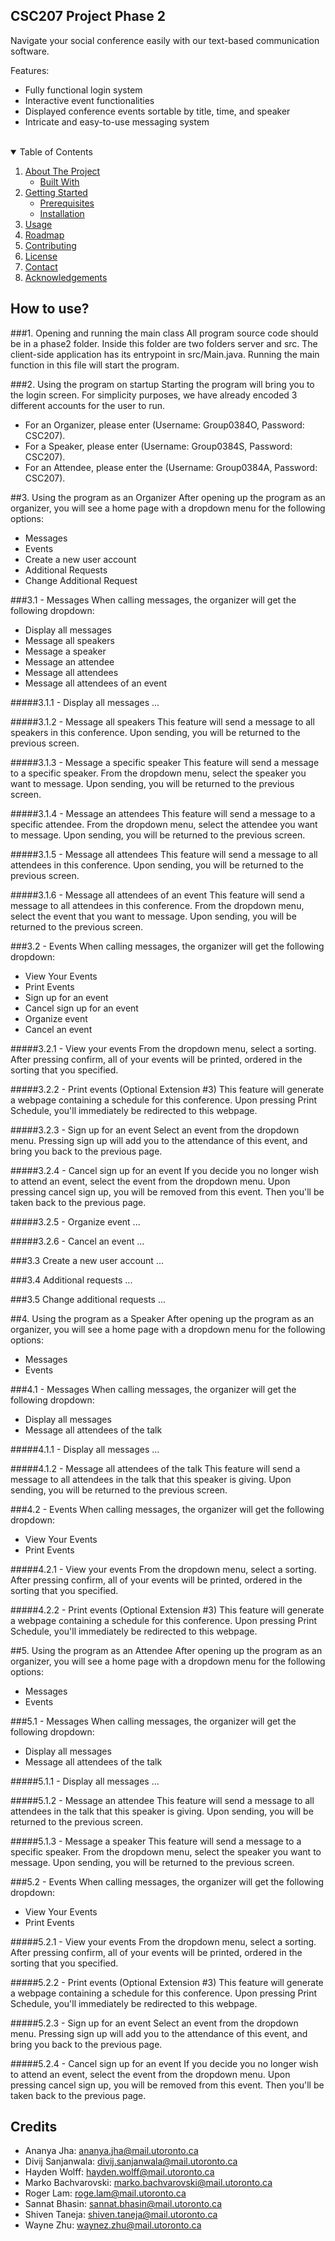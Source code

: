 ## CSC207 Project Phase 2
Navigate your social conference easily with our text-based communication software.

Features:
- Fully functional login system
- Interactive event functionalities
- Displayed conference events sortable by title, time, and speaker
- Intricate and easy-to-use messaging system

<br>

<!-- TABLE OF CONTENTS -->
<details open="open">
  <summary>Table of Contents</summary>
  <ol>
    <li>
      <a href="#about-the-project">About The Project</a>
      <ul>
        <li><a href="#built-with">Built With</a></li>
      </ul>
    </li>
    <li>
      <a href="#getting-started">Getting Started</a>
      <ul>
        <li><a href="#prerequisites">Prerequisites</a></li>
        <li><a href="#installation">Installation</a></li>
      </ul>
    </li>
    <li><a href="#usage">Usage</a></li>
    <li><a href="#roadmap">Roadmap</a></li>
    <li><a href="#contributing">Contributing</a></li>
    <li><a href="#license">License</a></li>
    <li><a href="#contact">Contact</a></li>
    <li><a href="#acknowledgements">Acknowledgements</a></li>
  </ol>
</details>

## How to use?

###1. Opening and running the main class
All program source code should be in a phase2 folder. Inside this folder are two folders server and src. The 
client-side application has its entrypoint in src/Main.java. Running the main function in this file will start the 
program.

###2. Using the program on startup
Starting the program will bring you to the login screen. For simplicity purposes, we have already encoded 3 different 
accounts for the user to run.
* For an Organizer, please enter (Username: Group0384O, Password: CSC207).
* For a Speaker, please enter (Username: Group0384S, Password: CSC207).
* For an Attendee, please enter the (Username: Group0384A, Password: CSC207).
    
##3. Using the program as an Organizer
After opening up the program as an organizer, you will see a home page with a dropdown menu for the following options:  
- Messages
- Events
- Create a new user account
- Additional Requests
- Change Additional Request

###3.1 - Messages
When calling messages, the organizer will get the following dropdown:  
- Display all messages
- Message all speakers
- Message a speaker
- Message an attendee
- Message all attendees
- Message all attendees of an event

#####3.1.1 - Display all messages
...

#####3.1.2 - Message all speakers
This feature will send a message to all speakers in this conference. Upon sending, you will be returned to the previous
screen.

#####3.1.3 - Message a specific speaker
This feature will send a message to a specific speaker. From the dropdown menu, select the speaker you want to message.
Upon sending, you will be returned to the previous screen.

#####3.1.4 - Message an attendees
This feature will send a message to a specific attendee. From the dropdown menu, select the attendee you want to 
message. Upon sending, you will be returned to the previous screen.

#####3.1.5 - Message all attendees
This feature will send a message to all attendees in this conference. Upon sending, you will be returned to the 
previous screen.

#####3.1.6 - Message all attendees of an event
This feature will send a message to all attendees in this conference. From the dropdown menu, select the event that you 
want to message. Upon sending, you will be returned to the previous screen.

###3.2 - Events
When calling messages, the organizer will get the following dropdown:  
- View Your Events
- Print Events
- Sign up for an event
- Cancel sign up for an event
- Organize event
- Cancel an event

#####3.2.1 - View your events
From the dropdown menu, select a sorting. After pressing confirm, all of your events will be printed, ordered in the
sorting that you specified.

#####3.2.2 - Print events (Optional Extension #3)
This feature will generate a webpage containing a schedule for this conference. Upon pressing Print Schedule, you'll
immediately be redirected to this webpage. 

#####3.2.3 - Sign up for an event
Select an event from the dropdown menu. Pressing sign up will add you to the attendance of this event, and bring you
back to the previous page.

#####3.2.4 - Cancel sign up for an event
If you decide you no longer wish to attend an event, select the event from the dropdown menu. Upon pressing cancel
sign up, you will be removed from this event. Then you'll be taken back to the previous page.

#####3.2.5 - Organize event
...

#####3.2.6 - Cancel an event
...

###3.3 Create a new user account
...

###3.4 Additional requests
...

###3.5 Change additional requests
...

##4. Using the program as a Speaker
After opening up the program as an organizer, you will see a home page with a dropdown menu for the following options:  
- Messages
- Events

###4.1 - Messages
When calling messages, the organizer will get the following dropdown:  
- Display all messages
- Message all attendees of the talk

#####4.1.1 - Display all messages
...

#####4.1.2 - Message all attendees of the talk
This feature will send a message to all attendees in the talk that this speaker is giving. Upon sending, you will be 
returned to the previous screen.

###4.2 - Events
When calling messages, the organizer will get the following dropdown:  
- View Your Events
- Print Events

#####4.2.1 - View your events
From the dropdown menu, select a sorting. After pressing confirm, all of your events will be printed, ordered in the
sorting that you specified.

#####4.2.2 - Print events (Optional Extension #3)
This feature will generate a webpage containing a schedule for this conference. Upon pressing Print Schedule, you'll
immediately be redirected to this webpage. 

##5. Using the program as an Attendee
After opening up the program as an organizer, you will see a home page with a dropdown menu for the following options:  
- Messages
- Events

###5.1 - Messages
When calling messages, the organizer will get the following dropdown:  
- Display all messages
- Message all attendees of the talk

#####5.1.1 - Display all messages
...

#####5.1.2 - Message an attendee
This feature will send a message to all attendees in the talk that this speaker is giving. Upon sending, you will be 
returned to the previous screen.

#####5.1.3 - Message a speaker
This feature will send a message to a specific speaker. From the dropdown menu, select the speaker you want to message.
Upon sending, you will be returned to the previous screen.

###5.2 - Events
When calling messages, the organizer will get the following dropdown:  
- View Your Events
- Print Events

#####5.2.1 - View your events
From the dropdown menu, select a sorting. After pressing confirm, all of your events will be printed, ordered in the
sorting that you specified.

#####5.2.2 - Print events (Optional Extension #3)
This feature will generate a webpage containing a schedule for this conference. Upon pressing Print Schedule, you'll
immediately be redirected to this webpage. 

#####5.2.3 - Sign up for an event
Select an event from the dropdown menu. Pressing sign up will add you to the attendance of this event, and bring you
back to the previous page.

#####5.2.4 - Cancel sign up for an event
If you decide you no longer wish to attend an event, select the event from the dropdown menu. Upon pressing cancel
sign up, you will be removed from this event. Then you'll be taken back to the previous page.

## Credits
- Ananya Jha: ananya.jha@mail.utoronto.ca
- Divij Sanjanwala: divij.sanjanwala@mail.utoronto.ca
- Hayden Wolff: hayden.wolff@mail.utoronto.ca
- Marko Bachvarovski: marko.bachvarovski@mail.utoronto.ca
- Roger Lam: roge.lam@mail.utoronto.ca
- Sannat Bhasin: sannat.bhasin@mail.utoronto.ca
- Shiven Taneja: shiven.taneja@mail.utoronto.ca
- Wayne Zhu: waynez.zhu@mail.utoronto.ca